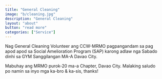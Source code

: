 ```yaml
---
title: "General Cleaning"
image: "b/cleaning.jpg"
description: "General Cleaning"
layout: "about"
button: "read more"
categories: ["Service"]
---
```



Nag General Cleaning  Volunteer ang CCW-MRMO pagpangandam sa pag apod apod sa Social Amelioration Program (SAP) karong adlaw nga Sabado dinhi sa GYM Sanggilangan MA-A Davao City.

Mabuhay ang MRMO purok-20 ma-a Chapter, Davao City. Malaking saludo po namin sa inyo mga ka-bro & ka-sis, thanks!
